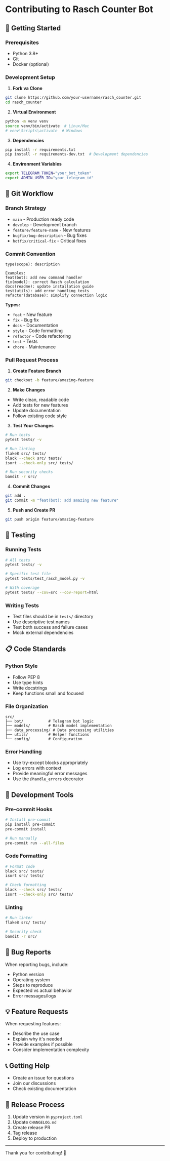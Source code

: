 # Contributing to Rasch Counter Bot

## 🚀 Getting Started

### Prerequisites
- Python 3.8+
- Git
- Docker (optional)

### Development Setup

1. **Fork va Clone**
```bash
git clone https://github.com/your-username/rasch_counter.git
cd rasch_counter
```

2. **Virtual Environment**
```bash
python -m venv venv
source venv/bin/activate  # Linux/Mac
# venv\Scripts\activate  # Windows
```

3. **Dependencies**
```bash
pip install -r requirements.txt
pip install -r requirements-dev.txt  # Development dependencies
```

4. **Environment Variables**
```bash
export TELEGRAM_TOKEN="your_bot_token"
export ADMIN_USER_ID="your_telegram_id"
```

## 📝 Git Workflow

### Branch Strategy
- `main` - Production ready code
- `develop` - Development branch
- `feature/feature-name` - New features
- `bugfix/bug-description` - Bug fixes
- `hotfix/critical-fix` - Critical fixes

### Commit Convention
```
type(scope): description

Examples:
feat(bot): add new command handler
fix(model): correct Rasch calculation
docs(readme): update installation guide
test(utils): add error handling tests
refactor(database): simplify connection logic
```

**Types:**
- `feat` - New feature
- `fix` - Bug fix
- `docs` - Documentation
- `style` - Code formatting
- `refactor` - Code refactoring
- `test` - Tests
- `chore` - Maintenance

### Pull Request Process

1. **Create Feature Branch**
```bash
git checkout -b feature/amazing-feature
```

2. **Make Changes**
- Write clean, readable code
- Add tests for new features
- Update documentation
- Follow existing code style

3. **Test Your Changes**
```bash
# Run tests
pytest tests/ -v

# Run linting
flake8 src/ tests/
black --check src/ tests/
isort --check-only src/ tests/

# Run security checks
bandit -r src/
```

4. **Commit Changes**
```bash
git add .
git commit -m "feat(bot): add amazing new feature"
```

5. **Push and Create PR**
```bash
git push origin feature/amazing-feature
```

## 🧪 Testing

### Running Tests
```bash
# All tests
pytest tests/ -v

# Specific test file
pytest tests/test_rasch_model.py -v

# With coverage
pytest tests/ --cov=src --cov-report=html
```

### Writing Tests
- Test files should be in `tests/` directory
- Use descriptive test names
- Test both success and failure cases
- Mock external dependencies

## 📋 Code Standards

### Python Style
- Follow PEP 8
- Use type hints
- Write docstrings
- Keep functions small and focused

### File Organization
```
src/
├── bot/           # Telegram bot logic
├── models/        # Rasch model implementation
├── data_processing/ # Data processing utilities
├── utils/         # Helper functions
└── config/        # Configuration
```

### Error Handling
- Use try-except blocks appropriately
- Log errors with context
- Provide meaningful error messages
- Use the `@handle_errors` decorator

## 🔧 Development Tools

### Pre-commit Hooks
```bash
# Install pre-commit
pip install pre-commit
pre-commit install

# Run manually
pre-commit run --all-files
```

### Code Formatting
```bash
# Format code
black src/ tests/
isort src/ tests/

# Check formatting
black --check src/ tests/
isort --check-only src/ tests/
```

### Linting
```bash
# Run linter
flake8 src/ tests/

# Security check
bandit -r src/
```

## 🐛 Bug Reports

When reporting bugs, include:
- Python version
- Operating system
- Steps to reproduce
- Expected vs actual behavior
- Error messages/logs

## 💡 Feature Requests

When requesting features:
- Describe the use case
- Explain why it's needed
- Provide examples if possible
- Consider implementation complexity

## 📞 Getting Help

- Create an issue for questions
- Join our discussions
- Check existing documentation

## 🎯 Release Process

1. Update version in `pyproject.toml`
2. Update `CHANGELOG.md`
3. Create release PR
4. Tag release
5. Deploy to production

---

Thank you for contributing! 🎉
